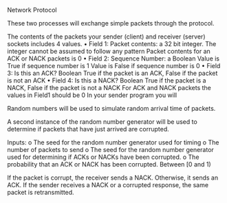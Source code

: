 Network Protocol

These two processes will exchange simple packets through the 
protocol. 

The contents of the packets your sender (client) and receiver
(server) sockets includes 4 values.
• Field 1: Packet contents: a 32 bit integer.
The integer cannot be assumed to follow any pattern
Packet contents for an ACK or NACK packets is 0
• Field 2: Sequence Number: a Boolean
Value is True if sequence number is 1
Value is False if sequence number is 0
• Field 3: Is this an ACK? Boolean
True if the packet is an ACK, False if the packet is not an ACK
• Field 4: Is this a NACK? Boolean
True if the packet is a NACK, False if the packet is not a NACK
For ACK and NACK packets the values in Field1 should be 0
In your sender program you will

Random numbers will be used to simulate random arrival time of packets. 

A second instance of the random number generator will be used to determine if packets that have just arrived
are corrupted. 

Inputs:
o The seed for the random number generator used for timing
o The number of packets to send
o The seed for the random number generator used for determining if ACKs or NACKs
have been corrupted.
o The probability that an ACK or NACK has been corrupted. Between [0 and 1)

If the packet is corrupt, the receiver sends a NACK. Otherwise, it sends an ACK.
If the sender receives a NACK or a corrupted response, the same packet is retransmitted.
